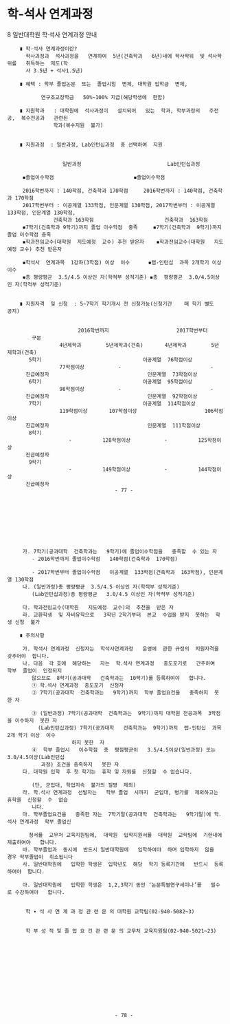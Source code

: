 # 학-석사 연계과정

8  일반대학원   학·석사   연계과정  안내                                               
                                                                                  
                                                                                  
                                                                                  
        ∎ 학·석사 연계과정이란?                                                            
          학사과정과  석사과정을   연계하여  5년(건축학과   6년)내에 학사학위  및 석사학위를   취득하는  제도(학         
          사 3.5년 + 석사1.5년)                                                        
                                                                                  
        ∎ 혜택 : 학부 졸업논문  또는  졸업시험  면제, 대학원 입학금  면제,                                
                                                                                  
               연구조교장학금   50%~100% 지급(해당학생에  한함)                                   
                                                                                  
        ∎ 지원학과   : 대학원에  석사과정이   설치되어   있는  학과, 학부과정의   주전공,  복수전공과   관련된         
                   학과(복수지원  불가)                                                   
                                                                                  
                                                                                  
        ∎ 지원과정  : 일반과정, Lab인턴십과정  중 선택하여  지원                                      
                                                                                  
                                                                                  
                      일반과정                            Lab인턴십과정                    
                                                                                  
         ◾졸업이수학점                          ◾졸업이수학점                                 
                                                                                  
         2016학번까지 : 140학점, 건축학과 170학점     2016학번까지 : 140학점, 건축학과 170학점            
         2017학번부터 : 이공계열 133학점, 인문계열 130학점, 2017학번부터 : 이공계열 133학점, 인문계열 130학점,    
                   건축학과 163학점                       건축학과  163학점                   
         ◾7학기(건축학과 9학기)까지 졸업 이수학점  충족     ◾7학기(건축학과  9학기)까지 졸업 이수학점 충족            
         ◾학과전임교수(대학원  지도예정  교수) 추천 받은자    ◾학과전임교수(대학원   지도예정 교수) 추천 받은자           
                                                                                  
         ◾학석사  연계과목  1강좌(3학점) 이상  이수      ◾랩-인턴십  과목 2개학기 이상 이수                   
         ◾총 평량평균  3.5/4.5 이상인 자(학적부 성적기준) ◾총  평량평균  3.0/4.5이상인 자(학적부 성적기준)        
                                                                                  
                                                                                  
        ∎ 지원자격  및 신청  : 5∼7학기 학기개시 전 신청가능(신청기간    매 학기 별도  공지)                    
                                                                                  
                                                                                  
                           2016학번까지                      2017학번부터                 
            구분                                                                    
                     4년제학과        5년제학과(건축)       4년제학과        5년제학과(건축)          
           5학기                                 이공계열  76학점이상                       
                     77학점이상           -                             -             
          진급예정자                                인문계열  73학점이상                       
           6학기                                 이공계열  95학점이상                       
                     98학점이상           -                             -             
          진급예정자                                인문계열  92학점이상                       
           7학기                                 이공계열  114학점이상                      
                     119학점이상       107학점이상                      106학점이상           
          진급예정자                                인문계열  111학점이상                      
           8학기                                                                    
                        -          128학점이상           -          125학점이상           
          진급예정자                                                                   
           9학기                                                                    
                        -          149학점이상           -          144학점이상           
          진급예정자                                                                   
                                       - 77 -                                     
                                                                                  
                                                                                  
                                                                                  
                                                                                  
                                                                                  
                                                                                  
                                                                                  
                                                                                  
                                                                                  
         가. 7학기(공과대학  건축학과는   9학기)에 졸업이수학점을   충족할  수 있는 자                         
            - 2016학번까지 졸업이수학점   140학점(건축학과  170학점)                                
                                                                                  
            - 2017학번부터 졸업이수학점   이공계열  133학점(건축학과  163학점), 인문계열 130학점              
         나. (일반과정)총 평량평균  3.5/4.5 이상인 자(학적부 성적기준)                                 
            (Lab인턴십과정)총 평량평균   3.0/4.5 이상인 자(학적부 성적기준)                            
                                                                                  
         다. 학과전임교수(대학원   지도예정  교수)의  추천을  받은 자                                    
         라. 교환학생  및 자비유학으로   3학년 2학기부터  본교  수업을 받지  못하는  학생 신청  불가                
                                                                                  
        ∎ 주의사항                                                                    
                                                                                  
         가. 학석사 연계과정  신청자는  학석사연계과정   운영에  관한 규정의  지원자격을  갖추어야  합니다.              
         나. 다음  각 호에  해당하는   자는  학․석사 연계과정   중도포기로   간주하여   학부  졸업이  인정되지         
            않으므로  8학기(공과대학   건축학과는  10학기)를 등록하여야   합니다.                           
            ① 학․석사 연계과정  중도포기  신청자                                                
            ② 7학기(공과대학  건축학과는   9학기)까지  학부 졸업요건을   충족하지  못한 자                     
                                                                                  
            ③ (일반과정) 7학기(공과대학  건축학과는  9학기)까지 대학원 전공과목  3학점을 이수하지  못한 자            
              (Lab인턴십과정) 7학기(공과대학   건축학과는  9학기)까지  랩-인턴십  과목  2개 학기 이상  이수        
                         하지 못한  자                                                 
            ④  학부 졸업시   이수학점  총  평점평균이   3.5/4.5이상(일반과정) 또는 3.0/4.5이상(Lab인턴십      
               과정) 조건을 충족하지   못한 자                                                
         다. 대학원 입학  후 첫 학기는  휴학 및 자퇴를  신청할  수 없습니다.                               
                                                                                  
            (단, 군입대, 학업지속  불가의 질병  제외)                                            
         라. 학․석사 연계과정  선발자는   학부 졸업  시까지  군입대, 병가를  제외하고는  휴학을  신청할  수  없습        
            니다.                                                                   
         마. 학부졸업요건을   충족한 자는  7학기말(공과대학  건축학과는   9학기말)에 학․석사 연계과정  학부 졸업신         
                                                                                  
           청서를  교무처 교육지원팀에,  대학원  입학지원서를  대학원  교학팀에  기한내에 제출하여야   합니다.            
         바. 학부졸업과  동시에  반드시 일반대학원에   입학하여야  하며 입학하지  않을  경우 학부졸업이  취소됩니다          
         사. 일반대학원에   입학한 학생은  입학년도  해당  학기 등록기간에   반드시  등록하여야  합니다.               
                                                                                  
         아. 일반대학원에   입학한 학생은  1,2,3학기 동안 ‘논문특별연구세미나’를   필수로 수강하여야   합니다.          
                                                                                  
                                                                                  
          학 ∙ 석 사 연 계 과 정 관 련 문 의 대학원 교학팀(02-940-5082~3)                          
                                                                                  
                                                                                  
          학 부 성 적 및 졸 업 요 건 관 련 문 의 교무처 교육지원팀(02-940-5021~23)                     
                                                                                  
                                                                                  
                                                                                  
                                                                                  
                                                                                  
                                                                                  
                                                                                  
                                                                                  
                                                                                  
                                                                                  
                                                                                  
                                                                                  
                                                                                  
                                       - 78 -

